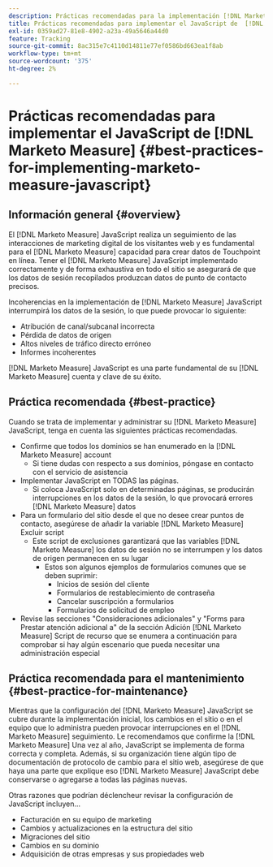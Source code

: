 ```yaml
---
description: Prácticas recomendadas para la implementación [!DNL Marketo Measure] JavaScript - [!DNL Marketo Measure] - Documentación del producto
title: Prácticas recomendadas para implementar el JavaScript de  [!DNL Marketo Measure]
exl-id: 0359ad27-81e8-4902-a23a-49a5646a44d0
feature: Tracking
source-git-commit: 8ac315e7c4110d14811e77ef0586bd663ea1f8ab
workflow-type: tm+mt
source-wordcount: '375'
ht-degree: 2%

---
```


# Prácticas recomendadas para implementar el JavaScript de [!DNL Marketo Measure] {#best-practices-for-implementing-marketo-measure-javascript}

## Información general {#overview}

El [!DNL Marketo Measure] JavaScript realiza un seguimiento de las interacciones de marketing digital de los visitantes web y es fundamental para el [!DNL Marketo Measure] capacidad para crear datos de Touchpoint en línea. Tener el [!DNL Marketo Measure] JavaScript implementado correctamente y de forma exhaustiva en todo el sitio se asegurará de que los datos de sesión recopilados produzcan datos de punto de contacto precisos.

Incoherencias en la implementación de [!DNL Marketo Measure] JavaScript interrumpirá los datos de la sesión, lo que puede provocar lo siguiente:

* Atribución de canal/subcanal incorrecta
* Pérdida de datos de origen
* Altos niveles de tráfico directo erróneo
* Informes incoherentes

[!DNL Marketo Measure] JavaScript es una parte fundamental de su [!DNL Marketo Measure] cuenta y clave de su éxito.

## Práctica recomendada {#best-practice}

Cuando se trata de implementar y administrar su [!DNL Marketo Measure] JavaScript, tenga en cuenta las siguientes prácticas recomendadas.

* Confirme que todos los dominios se han enumerado en la [!DNL Marketo Measure] account
   * Si tiene dudas con respecto a sus dominios, póngase en contacto con el servicio de asistencia
* Implementar JavaScript en TODAS las páginas.
   * Si coloca JavaScript solo en determinadas páginas, se producirán interrupciones en los datos de la sesión, lo que provocará errores [!DNL Marketo Measure] datos
* Para un formulario del sitio desde el que no desee crear puntos de contacto, asegúrese de añadir la variable [!DNL Marketo Measure] Excluir script
   * Este script de exclusiones garantizará que las variables [!DNL Marketo Measure] los datos de sesión no se interrumpen y los datos de origen permanecen en su lugar
      * Estos son algunos ejemplos de formularios comunes que se deben suprimir:
         * Inicios de sesión del cliente
         * Formularios de restablecimiento de contraseña
         * Cancelar suscripción a formularios
         * Formularios de solicitud de empleo
* Revise las secciones &quot;Consideraciones adicionales&quot; y &quot;Forms para Prestar atención adicional a&quot; de la sección Adición [!DNL Marketo Measure] Script de recurso que se enumera a continuación para comprobar si hay algún escenario que pueda necesitar una administración especial

## Práctica recomendada para el mantenimiento {#best-practice-for-maintenance}

Mientras que la configuración del [!DNL Marketo Measure] JavaScript se cubre durante la implementación inicial, los cambios en el sitio o en el equipo que lo administra pueden provocar interrupciones en el [!DNL Marketo Measure] seguimiento. Le recomendamos que confirme la [!DNL Marketo Measure] Una vez al año, JavaScript se implementa de forma correcta y completa. Además, si su organización tiene algún tipo de documentación de protocolo de cambio para el sitio web, asegúrese de que haya una parte que explique eso [!DNL Marketo Measure] JavaScript debe conservarse o agregarse a todas las páginas nuevas.

Otras razones que podrían déclencheur revisar la configuración de JavaScript incluyen...

* Facturación en su equipo de marketing
* Cambios y actualizaciones en la estructura del sitio
* Migraciones del sitio
* Cambios en su dominio
* Adquisición de otras empresas y sus propiedades web
